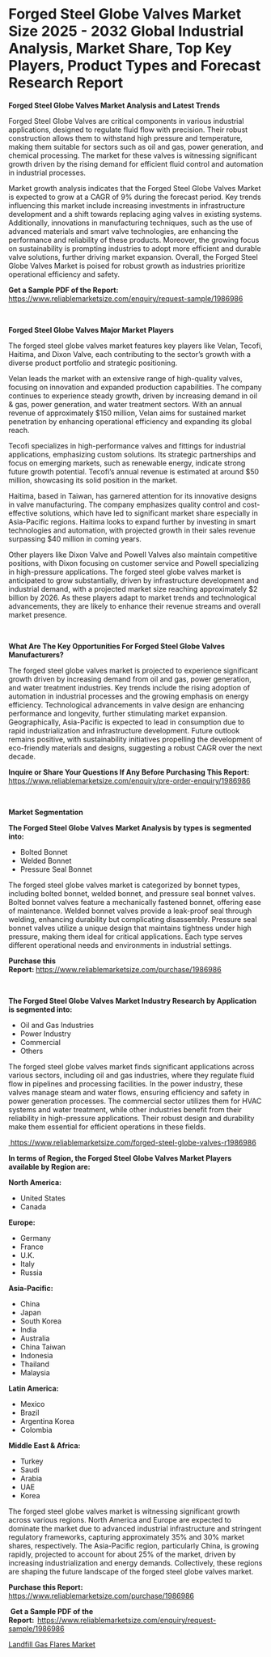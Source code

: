 <p><h1>Forged Steel Globe Valves Market Size 2025 - 2032 Global Industrial Analysis, Market Share, Top Key Players, Product Types and Forecast Research Report</h1></p><p><strong>Forged Steel Globe Valves Market Analysis and Latest Trends</strong></p>
<p><p>Forged Steel Globe Valves are critical components in various industrial applications, designed to regulate fluid flow with precision. Their robust construction allows them to withstand high pressure and temperature, making them suitable for sectors such as oil and gas, power generation, and chemical processing. The market for these valves is witnessing significant growth driven by the rising demand for efficient fluid control and automation in industrial processes.</p><p>Market growth analysis indicates that the Forged Steel Globe Valves Market is expected to grow at a CAGR of 9% during the forecast period. Key trends influencing this market include increasing investments in infrastructure development and a shift towards replacing aging valves in existing systems. Additionally, innovations in manufacturing techniques, such as the use of advanced materials and smart valve technologies, are enhancing the performance and reliability of these products. Moreover, the growing focus on sustainability is prompting industries to adopt more efficient and durable valve solutions, further driving market expansion. Overall, the Forged Steel Globe Valves Market is poised for robust growth as industries prioritize operational efficiency and safety.</p></p>
<p><strong>Get a Sample PDF of the Report:&nbsp;</strong> <a href="https://www.reliablemarketsize.com/enquiry/request-sample/1986986?utm_campaign=3365&utm_medium=2&utm_source=Github&utm_content=ia&utm_term=10042025&utm_id=forged-steel-globe-valves">https://www.reliablemarketsize.com/enquiry/request-sample/1986986</a></p>
<p>&nbsp;</p>
<p><strong>Forged Steel Globe Valves Major Market Players</strong></p>
<p><p>The forged steel globe valves market features key players like Velan, Tecofi, Haitima, and Dixon Valve, each contributing to the sector’s growth with a diverse product portfolio and strategic positioning. </p><p>Velan leads the market with an extensive range of high-quality valves, focusing on innovation and expanded production capabilities. The company continues to experience steady growth, driven by increasing demand in oil & gas, power generation, and water treatment sectors. With an annual revenue of approximately $150 million, Velan aims for sustained market penetration by enhancing operational efficiency and expanding its global reach.</p><p>Tecofi specializes in high-performance valves and fittings for industrial applications, emphasizing custom solutions. Its strategic partnerships and focus on emerging markets, such as renewable energy, indicate strong future growth potential. Tecofi’s annual revenue is estimated at around $50 million, showcasing its solid position in the market.</p><p>Haitima, based in Taiwan, has garnered attention for its innovative designs in valve manufacturing. The company emphasizes quality control and cost-effective solutions, which have led to significant market share especially in Asia-Pacific regions. Haitima looks to expand further by investing in smart technologies and automation, with projected growth in their sales revenue surpassing $40 million in coming years.</p><p>Other players like Dixon Valve and Powell Valves also maintain competitive positions, with Dixon focusing on customer service and Powell specializing in high-pressure applications. The forged steel globe valves market is anticipated to grow substantially, driven by infrastructure development and industrial demand, with a projected market size reaching approximately $2 billion by 2026. As these players adapt to market trends and technological advancements, they are likely to enhance their revenue streams and overall market presence.</p></p>
<p>&nbsp;</p>
<p><strong>What Are The Key Opportunities For Forged Steel Globe Valves Manufacturers?</strong></p>
<p><p>The forged steel globe valves market is projected to experience significant growth driven by increasing demand from oil and gas, power generation, and water treatment industries. Key trends include the rising adoption of automation in industrial processes and the growing emphasis on energy efficiency. Technological advancements in valve design are enhancing performance and longevity, further stimulating market expansion. Geographically, Asia-Pacific is expected to lead in consumption due to rapid industrialization and infrastructure development. Future outlook remains positive, with sustainability initiatives propelling the development of eco-friendly materials and designs, suggesting a robust CAGR over the next decade.</p></p>
<p><strong>Inquire or Share Your Questions If Any Before Purchasing This Report:</strong> <a href="https://www.reliablemarketsize.com/enquiry/pre-order-enquiry/1986986?utm_campaign=3365&utm_medium=2&utm_source=Github&utm_content=ia&utm_term=10042025&utm_id=forged-steel-globe-valves">https://www.reliablemarketsize.com/enquiry/pre-order-enquiry/1986986</a></p>
<p>&nbsp;</p>
<p><strong>Market Segmentation</strong></p>
<p><strong>The Forged Steel Globe Valves Market Analysis by types is segmented into:</strong></p>
<p><ul><li>Bolted Bonnet</li><li>Welded Bonnet</li><li>Pressure Seal Bonnet</li></ul></p>
<p><p>The forged steel globe valves market is categorized by bonnet types, including bolted bonnet, welded bonnet, and pressure seal bonnet valves. Bolted bonnet valves feature a mechanically fastened bonnet, offering ease of maintenance. Welded bonnet valves provide a leak-proof seal through welding, enhancing durability but complicating disassembly. Pressure seal bonnet valves utilize a unique design that maintains tightness under high pressure, making them ideal for critical applications. Each type serves different operational needs and environments in industrial settings.</p></p>
<p><strong>Purchase this Report:&nbsp;</strong><a href="https://www.reliablemarketsize.com/purchase/1986986?utm_campaign=3365&utm_medium=2&utm_source=Github&utm_content=ia&utm_term=10042025&utm_id=forged-steel-globe-valves">https://www.reliablemarketsize.com/purchase/1986986</a></p>
<p>&nbsp;</p>
<p><strong>The Forged Steel Globe Valves Market Industry Research by Application is segmented into:</strong></p>
<p><ul><li>Oil and Gas Industries</li><li>Power Industry</li><li>Commercial</li><li>Others</li></ul></p>
<p><p>The forged steel globe valves market finds significant applications across various sectors, including oil and gas industries, where they regulate fluid flow in pipelines and processing facilities. In the power industry, these valves manage steam and water flows, ensuring efficiency and safety in power generation processes. The commercial sector utilizes them for HVAC systems and water treatment, while other industries benefit from their reliability in high-pressure applications. Their robust design and durability make them essential for efficient operations in these fields.</p></p>
<p><a href="https://www.reliablemarketsize.com/forged-steel-globe-valves-r1986986?utm_campaign=3365&utm_medium=2&utm_source=Github&utm_content=ia&utm_term=10042025&utm_id=forged-steel-globe-valves">&nbsp;https://www.reliablemarketsize.com/forged-steel-globe-valves-r1986986</a></p>
<p><strong>In terms of Region, the Forged Steel Globe Valves Market Players available by Region are:</strong></p>
<p>
    <p> <strong> North America: </strong>
        <ul>
            <li>United States</li>
            <li>Canada</li>
        </ul>
        </p> 
    <p> <strong> Europe: </strong>
        <ul>
            <li>Germany</li>
            <li>France</li>
            <li>U.K.</li>
            <li>Italy</li>
            <li>Russia</li>
        </ul>
        </p> 
    <p> <strong> Asia-Pacific: </strong>
        <ul>
            <li>China</li>
            <li>Japan</li>
            <li>South Korea</li>
            <li>India</li>
            <li>Australia</li>
            <li>China Taiwan</li>
            <li>Indonesia</li>
            <li>Thailand</li>
            <li>Malaysia</li>
        </ul>
        </p> 
    <p> <strong> Latin America: </strong>
        <ul>
            <li>Mexico</li>
            <li>Brazil</li>
            <li>Argentina Korea</li>
            <li>Colombia</li>
        </ul>
        </p> 
    <p> <strong> Middle East & Africa: </strong>
        <ul>
            <li>Turkey</li>
            <li>Saudi</li>
            <li>Arabia</li>
            <li>UAE</li>
            <li>Korea</li>
        </ul>
    </p>
    </p>
<p><p>The forged steel globe valves market is witnessing significant growth across various regions. North America and Europe are expected to dominate the market due to advanced industrial infrastructure and stringent regulatory frameworks, capturing approximately 35% and 30% market shares, respectively. The Asia-Pacific region, particularly China, is growing rapidly, projected to account for about 25% of the market, driven by increasing industrialization and energy demands. Collectively, these regions are shaping the future landscape of the forged steel globe valves market.</p></p>
<p><strong>Purchase this Report: </strong><a href="https://www.reliablemarketsize.com/purchase/1986986?utm_campaign=3365&utm_medium=2&utm_source=Github&utm_content=ia&utm_term=10042025&utm_id=forged-steel-globe-valves">https://www.reliablemarketsize.com/purchase/1986986</a></p>
<p>&nbsp;<strong>Get a Sample PDF of the Report:&nbsp;&nbsp;</strong><a href="https://www.reliablemarketsize.com/enquiry/request-sample/1986986?utm_campaign=3365&utm_medium=2&utm_source=Github&utm_content=ia&utm_term=10042025&utm_id=forged-steel-globe-valves">https://www.reliablemarketsize.com/enquiry/request-sample/1986986</a></p>
<p><strong></strong></p>
<p><p><a href="https://github.com/enieyfabius/Market-Research-Report-List-1/blob/main/landfill-gas-flares-market.md?utm_campaign=3365&utm_medium=2&utm_source=Github&utm_content=ia&utm_term=10042025&utm_id=forged-steel-globe-valves">Landfill Gas Flares Market</a></p></p>